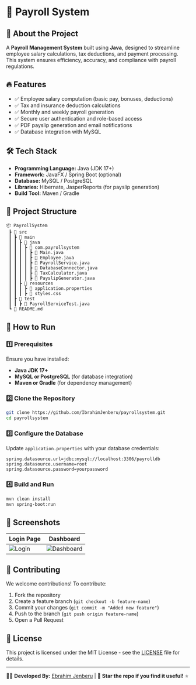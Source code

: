 # 🚀 Payroll System

## 📌 About the Project
A **Payroll Management System** built using **Java**, designed to streamline employee salary calculations, tax deductions, and payment processing. This system ensures efficiency, accuracy, and compliance with payroll regulations.

## 🔥 Features
- ✅ Employee salary computation (basic pay, bonuses, deductions)
- ✅ Tax and insurance deduction calculations
- ✅ Monthly and weekly payroll generation
- ✅ Secure user authentication and role-based access
- ✅ PDF payslip generation and email notifications
- ✅ Database integration with MySQL

## 🛠️ Tech Stack
- **Programming Language:** Java (JDK 17+)
- **Framework:** JavaFX / Spring Boot (optional)
- **Database:** MySQL / PostgreSQL
- **Libraries:** Hibernate, JasperReports (for payslip generation)
- **Build Tool:** Maven / Gradle

## 📂 Project Structure
```
📦 PayrollSystem
 ┣ 📂 src
 ┃ ┣ 📂 main
 ┃ ┃ ┣ 📂 java
 ┃ ┃ ┃ ┣ 📂 com.payrollsystem
 ┃ ┃ ┃ ┃ ┣ 📜 Main.java
 ┃ ┃ ┃ ┃ ┣ 📜 Employee.java
 ┃ ┃ ┃ ┃ ┣ 📜 PayrollService.java
 ┃ ┃ ┃ ┃ ┣ 📜 DatabaseConnector.java
 ┃ ┃ ┃ ┃ ┣ 📜 TaxCalculator.java
 ┃ ┃ ┃ ┃ ┣ 📜 PayslipGenerator.java
 ┃ ┃ ┣ 📂 resources
 ┃ ┃ ┃ ┣ 📜 application.properties
 ┃ ┃ ┃ ┣ 📜 styles.css
 ┃ ┣ 📂 test
 ┃ ┃ ┣ 📜 PayrollServiceTest.java
 ┗ 📜 README.md
```

## 🎯 How to Run
### 1️⃣ Prerequisites
Ensure you have installed:
- **Java JDK 17+**
- **MySQL or PostgreSQL** (for database integration)
- **Maven or Gradle** (for dependency management)

### 2️⃣ Clone the Repository
```sh
git clone https://github.com/IbrahimJenberu/payrollsystem.git
cd payrollsystem
```

### 3️⃣ Configure the Database
Update `application.properties` with your database credentials:
```properties
spring.datasource.url=jdbc:mysql://localhost:3306/payrolldb
spring.datasource.username=root
spring.datasource.password=yourpassword
```

### 4️⃣ Build and Run
```sh
mvn clean install
mvn spring-boot:run
```

## 📸 Screenshots
| Login Page  | Dashboard |
|------------|------------|
| ![Login](https://via.placeholder.com/300x200) | ![Dashboard](https://via.placeholder.com/300x200) |

## 🤝 Contributing
We welcome contributions! To contribute:
1. Fork the repository
2. Create a feature branch (`git checkout -b feature-name`)
3. Commit your changes (`git commit -m "Added new feature"`)
4. Push to the branch (`git push origin feature-name`)
5. Open a Pull Request

## 📝 License
This project is licensed under the MIT License - see the [LICENSE](LICENSE) file for details.

---
👨‍💻 **Developed By:** [Ebrahim Jenberu](https://github.com/IbrahimJenberu) | 🌟 **Star the repo if you find it useful!** ⭐
